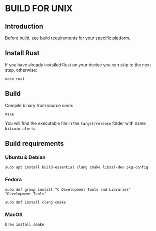 # BUILD FOR UNIX

## Introduction

Before build, see [build requirements](#build-requirements) for your specific platform.

## Install Rust

If you have already installed Rust on your device you can skip to the next step, otherwise:

```
make rust
```

## Build

Compile binary from source code:

```
make
```

You will find the executable file in the `target/release` folder with name `bitcoin-alerts`.

## Build requirements

### Ubuntu & Debian

```
sudo apt install build-essential clang cmake libssl-dev pkg-config
```

### Fedora

```
sudo dnf group install "C Development Tools and Libraries" "Development Tools"
```

```
sudo dnf install clang cmake
```

### MacOS

```
brew install cmake
```